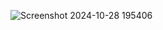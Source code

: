 ![Screenshot 2024-10-28 195406](https://github.com/user-attachments/assets/72be4b9e-7bf3-4f1f-8fd2-89c221308797)

